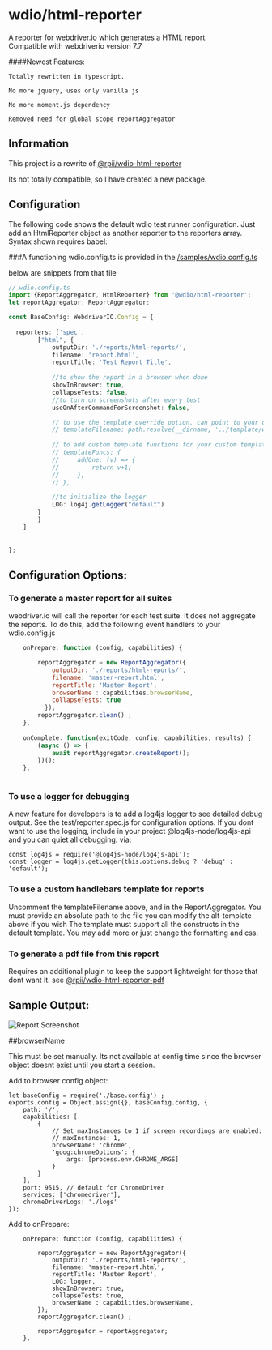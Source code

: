 # wdio/html-reporter

A reporter for webdriver.io which generates a HTML report.  
Compatible with webdriverio version 7.7



####Newest Features:  

    Totally rewritten in typescript.
    
    No more jquery, uses only vanilla js

    No more moment.js dependency

    Removed need for global scope reportAggregator


## Information

This project is a rewrite of [@rpii/wdio-html-reporter](https://www.npmjs.com/package/wdio-html-reporter)

Its not totally compatible, so I have created a new package.

## Configuration
The following code shows the default wdio test runner configuration. Just add an HtmlReporter object as another reporter to the reporters array.  Syntax shown requires babel:

###A functioning wdio.config.ts is provided in the [/samples/wdio.config.ts](/samples/wdio.config.ts)

below are snippets from that file

```typescript
// wdio.config.ts
import {ReportAggregator, HtmlReporter} from '@wdio/html-reporter';
let reportAggregator: ReportAggregator;

const BaseConfig: WebdriverIO.Config = {
    
  reporters: ['spec',
        ["html", {
            outputDir: './reports/html-reports/',
            filename: 'report.html',
            reportTitle: 'Test Report Title',
            
            //to show the report in a browser when done
            showInBrowser: true,
            collapseTests: false,
            //to turn on screenshots after every test
            useOnAfterCommandForScreenshot: false,

            // to use the template override option, can point to your own file in the test project:
            // templateFilename: path.resolve(__dirname, '../template/wdio-html-reporter-alt-template.hbs'),
            
            // to add custom template functions for your custom template:
            // templateFuncs: {
            //     addOne: (v) => {
            //         return v+1;
            //     },
            // },

            //to initialize the logger
            LOG: log4j.getLogger("default")
        }
        ]
    ]
    
 
};
```
## Configuration Options:
  
### To generate a master report for all suites

webdriver.io will call the reporter for each test suite.  It does not aggregate the reports.  To do this, add the following event handlers to your wdio.config.js

```javascript
    onPrepare: function (config, capabilities) {

        reportAggregator = new ReportAggregator({
            outputDir: './reports/html-reports/',
            filename: 'master-report.html',
            reportTitle: 'Master Report',
            browserName : capabilities.browserName,
            collapseTests: true
          });
        reportAggregator.clean() ;
    },
    
    onComplete: function(exitCode, config, capabilities, results) {
        (async () => {
            await reportAggregator.createReport();
        })();
    },
    
``` 
### To use a logger for debugging

A new feature for developers is to add a log4js logger to see detailed debug output.  See the test/reporter.spec.js for configuration options.
If you dont want to use the logging, include in your project @log4js-node/log4js-api and you can quiet all debugging.
via:

    const log4js = require('@log4js-node/log4js-api');
    const logger = log4js.getLogger(this.options.debug ? 'debug' : 'default');
 

  
### To use a custom handlebars template for reports

Uncomment the templateFilename above, and in the ReportAggregator.  You must provide an absolute path to the file you can modify the alt-template above if you wish
The template must support all the constructs in the default template.  You may add more or just change the formatting and css.

### To generate a pdf file from this report

Requires an additional plugin to keep the support lightweight for those that dont want it.
see [@rpii/wdio-html-reporter-pdf](https://www.npmjs.com/package/@rpii/wdio-html-reporter-pdf)


## Sample Output:

![Report Screenshot](TestReport.png)

##browserName

This must be set manually.  Its not available at config time since the browser object doesnt exist until you start a session.

Add to browser config object:
```
let baseConfig = require('./base.config') ;
exports.config = Object.assign({}, baseConfig.config, {
    path: '/',
    capabilities: [
        {
            // Set maxInstances to 1 if screen recordings are enabled:
            // maxInstances: 1,
            browserName: 'chrome',
            'goog:chromeOptions': {
                args: [process.env.CHROME_ARGS]
            }
        }
    ],
    port: 9515, // default for ChromeDriver
    services: ['chromedriver'],
    chromeDriverLogs: './logs'
});
```

Add to onPrepare:
```
    onPrepare: function (config, capabilities) {

        reportAggregator = new ReportAggregator({
            outputDir: './reports/html-reports/',
            filename: 'master-report.html',
            reportTitle: 'Master Report',
            LOG: logger,
            showInBrowser: true,
            collapseTests: true,
            browserName : capabilities.browserName,
        });
        reportAggregator.clean() ;

        reportAggregator = reportAggregator;
    },
```